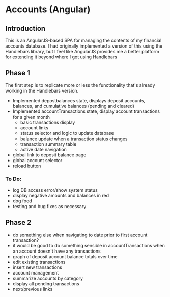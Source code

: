 # Accounts (Angular)

## Introduction

This is an AngularJS-based SPA for managing the contents of my financial
accounts database. I had originally implemented a version of this using
the Handlebars library, but I feel like AngularJS provides me a better
platform for extending it beyond where I got using Handlebars

## Phase 1

The first step is to replicate more or less the functionality that's already
working in the Handlebars version.

* Implemented depostbalances state, displays deposit accounts, balances, and
  cumulative balances (pending and cleared)
* Implemented accountTransactions state, display account transactions for a given month
  * basic transactions display
  * account links
  * status selector and logic to update database
  * balance update when a transaction status changes
  * transaction summary table
  * active date navigation
* global link to deposit balance page
* global account selector
* reload button

### To Do:

* log DB access error/show system status
* display negative amounts and balances in red
* dog food
* testing and bug fixes as necessary

## Phase 2

* do something else when navigating to date prior to first account transaction?
* it would be good to do something sensible in accountTransactions when an
  account doesn't have any transactions
* graph of deposit account balance totals over time
* edit existing transactions
* insert new transactions
* account management
* summarize accounts by category
* display all pending transactions
* next/previous links
